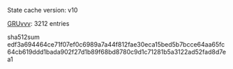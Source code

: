 State cache version: v10

[GRUvvv](https://github.com/X33R00): 3212 entries

sha512sum
edf3a694464ce71f07ef0c6989a7a44f812fae30eca15bed5b7bcce64aa65fc64cb619ddd1bada902f27d1b89f68bd8780c9d1c71281b5a3122ad52fad8d7ea1
